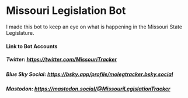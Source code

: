 # Missouri Legislation Bot
I made this bot to keep an eye on what is happening in the Missouri State Legislature.
#### Link to Bot Accounts
##### Twitter: https://twitter.com/MissouriTracker
##### Blue Sky Social: https://bsky.app/profile/molegtracker.bsky.social
##### Mastodon: https://mastodon.social/@MissouriLegislationTracker
